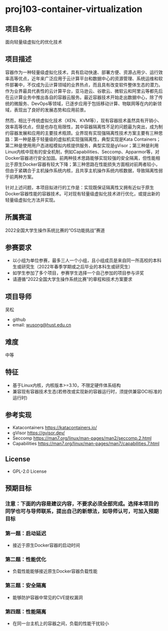 # proj103-container-virtualization

## 项目名称 ##

面向轻量级虚拟化的优化技术

## 项目描述 ##

容器作为一种轻量级虚拟化技术，具有启动快速、部署方便、资源占用少、运行效率高等优点，近年来广泛应用于云计算平台和数据中心的资源管理、系统运维和软件部署中，不仅成为云计算领域的业界热点，而且具有改变软件整体生态的潜力。作为业界最具代表性的云计算平台，亚马逊云、谷歌云、微软云和阿里云等都先后在云计算业务中推出各自的容器云服务。最近容器技术开始走出数据中心，除了传统的微服务、DevOps等领域，已逐步应用于包括移动计算、物联网等在内的新领域，表现出了良好的发展态势和应用前景。

然而，相比于传统虚拟化技术（XEN、KVM等），现有容器技术虽然具有开销小、效率高等优点，但是也存在局限性，其中容器隔离性不足的问题最为突出，成为制约容器发展和应用的主要技术瓶颈。业界现有实现强隔离性技术方案主要有三种思路：第一种是基于轻量级的虚拟机实现强隔离性，典型实现是Kata Containers；第二种是使用用户态进程模拟内核提供服务，典型实现是gVisor；第三种是利用Linux内核中现有的安全机制，例如Capabilities、Seccomp、Apparmor等，对Docker容器进行安全加固。前两种技术思路能够实现较强的安全隔离，但性能相比于原生Docker容器有较大下降；第三种思路在性能损失方面相对前两者较小，但由于紧耦合于主机操作系统内核，且共享主机操作系统内核数据，导致隔离性弱于前两种方案。

针对上述问题，本项目拟进行的工作是：实现既保证隔离性又拥有近似于原生Docker容器性能的容器技术。可对现有轻量级虚拟化技术进行优化，或提出新的轻量级虚拟化方法并实现。

## 所属赛道 ##

2022全国大学生操作系统比赛的“OS功能挑战”赛道

## 参赛要求 ##

- 以小组为单位参赛，最多三人一个小组，且小组成员是来自同一所高校的本科生或研究生（2022年春季学期或之后毕业的本科生或研究生）
- 如学生参加了多个项目，参赛学生选择一个自己参加的项目参与评奖
- 请遵循“2022全国大学生操作系统比赛”的章程和技术方案要求

## 项目导师 ##

吴松

- github
- email: wusong@hust.edu.cn

## 难度 ##

中等

## 特征 ##

- 基于Linux内核，内核版本>=3.10，不限定硬件体系结构
- 兼容现有容器技术生态(若修改或实现新的容器运行时，须提供兼容OCI标准的运行时)

## 参考实现 ##

- Katacontainers https://katacontainers.io/
- gVisor https://gvisor.dev/
- Seccomp https://man7.org/linux/man-pages/man2/seccomp.2.html
- Capabilities https://man7.org/linux/man-pages/man7/capabilities.7.html

## License ##

- GPL-2.0 License

## 预期目标 ##

### 注意：下面的内容是建议内容，不要求必须全部完成。选择本项目的同学也可与导师联系，提出自己的新想法，如导师认可，可加入预期目标 ###

### 第一题：启动延迟 ###

- 接近于原生Docker容器的启动时间

### 第二题：性能优化 ###

- 负载性能能够接近原生Docker容器负载性能

### 第三题：安全隔离 ###

- 能够防护容器中常见的CVE提权漏洞

### 第四题：性能隔离 ###

- 在同一台主机上的容器之间，负载的性能干扰较小
